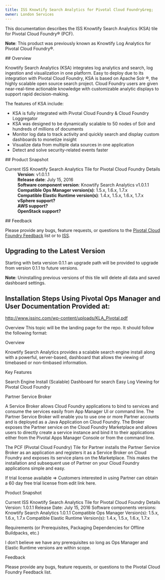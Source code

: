 ```yaml
---
title: ISS Knowtify Search Analytics for Pivotal Cloud Foundry&reg;
owner: London Services
---
```


This documentation describes the ISS Knowtify Search Analytics (KSA) tile for Pivotal Cloud Foundry&reg; (PCF).

<p class="note"><strong>Note</strong>: This product was previously known as Knowtify Log Analytics for Pivotal Cloud Foundry&reg;.</p>

##<a id='overview'></a> Overview

Knowtify Search Analytics (KSA) integrates log analytics and search, log ingestion and visualization in one platform.  Easy to deploy due to its integration with Pivotal Cloud Foundry, KSA is based on Apache Solr ®️, the highly scalable open source search project.  Cloud Foundry users are given near-real-time actionable knowledge with customizable analytic displays to support rapid decision-making. 

The features of KSA include:

* KSA is fully integrated with Pivotal Cloud Foundry & Cloud Foundry Loggregator
* KSA was designed to be dynamically scalable to 50 nodes of Solr and hundreds of millions of documents
* Monitor log data to track activity and quickly search and display custom dashboards to monetize insight
* Visualize data from multiple data sources in one application
* Detect and solve security-related events faster

##<a id='snapshot'></a> Product Snapshot

<dl>
<dt>Current ISS Knowtify Search Analytics Tile for Pivotal Cloud Foundry Details</dt>
<dd><strong>Version</strong>: v1.0.1.1 </dd>
<dd><strong>Release date</strong>: July 15, 2016</dd>
<dd><strong>Software component version</strong>: Knowtify Search Analytics v1.0.1.1</dd>
<dd><strong>Compatible Ops Manager version(s)</strong>: 1.5.x, 1.6.x, 1.7.x</dd>
<dd><strong>Compatible Elastic Runtime version(s)</strong>: 1.4.x, 1.5.x, 1.6.x, 1.7.x</dd>
<dd><strong>vSphere support?</strong> </dd>
<dd><strong>AWS support?</strong> </dd>
<dd><strong>OpenStack support?</strong>  </dd>
</dl>

##<a id='feedback'></a> Feedback

Please provide any bugs, feature requests, or questions to the [Pivotal Cloud Foundry Feedback](mailto:pivotal-cf-feedback@pivotal.io) list or to [ISS](mailto:knowtify@issinc.com).

## Upgrading to the Latest Version

Starting with beta version 0.1.1 an upgrade path will be provided  to upgrade from version 0.1.1 to future versions.

<p class="note"><strong>Note</strong>: Uninstalling previous versions of this tile will delete all data and saved dashboard settings.</p>

## Installation Steps Using Pivotal Ops Manager and User Documentation Provided at:

   http://www.issinc.com/wp-content/uploads/KLA_Pivotal.pdf

Overview
This topic will be the landing page for the repo. It should follow the following format:

Overview

Knowtify Search Analytics provides a scalable search engine install along with a powerful, server-based, dashboard that allows the viewing of timebased or non-timbased information.  

Key Features

Search Engine Install (Scalable)
Dashboard for search
Easy Log Viewing for Pivotal Cloud Foundry

Partner Service Broker

A Service Broker allows Cloud Foundry applications to bind to services and consume the services easily from App Manager UI or command line. The Partner Service Broker will enable you to use one or more Partner accounts and is deployed as a Java Application on Cloud Foundry. The Broker exposes the Partner service on the Cloud Foundry Marketplace and allows users to directly create a service instance and bind it to their applications either from the Pivotal Apps Manager Console or from the command line. 

The PCF (Pivotal Cloud Foundry) Tile for Partner installs the Partner Service Broker as an application and registers it as a Service Broker on Cloud Foundry and exposes its service plans on the Marketplace.  This makes the installation and subsequent use of Partner on your Cloud Foundry applications simple and easy. 

If trial license available => Customers interested in using Partner can obtain a 60 day free trial license from edit link here.

Product Snapshot

Current ISS Knowtify Search Analytics Tile for Pivotal Cloud Foundry Details
Version: 1.0.1.1
Release Date: July 15, 2016
Software components versions: Knowtify Search Analytics 1.0.1.1
Compatible Ops Manager Version(s): 1.5.x, 1.6.x, 1.7.x
Compatible Elastic Runtime Version(s): 1.4.x, 1.5.x, 1.6.x, 1.7.x

Requirements (or Prerequisites, Packaging Dependencies for Offline Buildpacks, 
etc.)

I don’t believe we have any prerequisites so long as Ops Manager and Elastic Runtime versions are within scope.

Feedback

Please provide any bugs, feature requests, or questions to the Pivotal Cloud Foundry Feedback list.